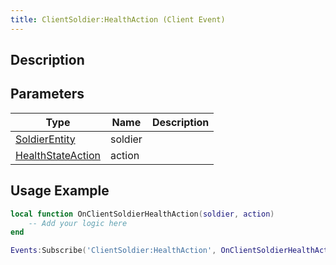 ```yaml
---
title: ClientSoldier:HealthAction (Client Event)
---
```

## Description

## Parameters

| Type                                                        | Name    | Description |
| ----------------------------------------------------------- | ------- | ----------- |
| [SoldierEntity](/vext/ref/cls/clt/soldierentity)         | soldier |             |
| [HealthStateAction](/vext/ref/cls/shr/healthstateaction) | action  |             |

## Usage Example

``` lua
local function OnClientSoldierHealthAction(soldier, action)
    -- Add your logic here
end

Events:Subscribe('ClientSoldier:HealthAction', OnClientSoldierHealthAction)
```
